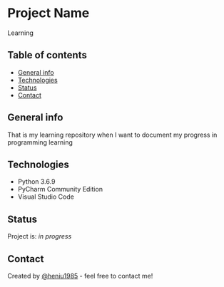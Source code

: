 # Project Name
Learning

## Table of contents
* [General info](#general-info)
* [Technologies](#technologies)
* [Status](#status)
* [Contact](#contact)

## General info
That is my learning repository when I want to document my progress in programming learning

## Technologies
* Python 3.6.9
* PyCharm Community Edition
* Visual Studio Code

## Status
Project is: _in progress_

## Contact
Created by [@heniu1985](https://github.com/heniu1985) - feel free to contact me!